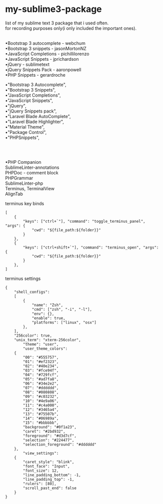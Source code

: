 # my-sublime3-package
list of my sublime text 3 package that i used often.  <br>
for recording purposes only(i only included the important ones). <br> <br>



•Bootstrap 3 autocomplete - webchum <br>
•Bootstrap 3 snippets - jasonMortonNZ <br>
•JavaScript Completions - pichillilorenzo <br>
•JavaScript Snippets  - jprichardson <br>
•jQuery - sublimetext <br>
•jQuery Snippets Pack - aaronpowell <br>
•PHP Snippets - gerardroche <br>

•"Bootstrap 3 Autocomplete", <br>
•"Bootstrap 3 Snippets", <br>
•"JavaScript Completions", <br>
•"JavaScript Snippets", <br> 
•"jQuery", <br>
•"jQuery Snippets pack", <br> 
•"Laravel Blade AutoComplete", <br>
•"Laravel Blade Highlighter", <br>
•"Material Theme", <br>
•"Package Control", <br>
•"PHPSnippets", <br>

<br>
<br>

•PHP Companion <br>
SublimeLinter-annotations <br>
PHPDoc - comment block <br>
PHPGrammar <br>
Sublime​Linter-php <br>
Terminus, TerminalView <br>
AlignTab <br>

terminus key binds
```
[
 	{
        "keys": ["ctrl+`"], "command": "toggle_terminus_panel", "args": {
            "cwd": "${file_path:${folder}}"
        }
    },
    {
        "keys": ["ctrl+shift+`"], "command": "terminus_open", "args": {
            "cwd": "${file_path:${folder}}"
        }
    },	
]
```
terminus settings
```
{
	"shell_configs":
	[
		{
            "name": "Zsh",
            "cmd": ["zsh", "-i", "-l"],
            "env": {},
            "enable": true,
            "platforms": ["linux", "osx"]
        },
	],
	"256color": true,
	"unix_term": "xterm-256color",
    	"theme": "user",
    	"user_theme_colors":
	{
	    "00": "#555757",
	    "01": "#ef2323",
	    "02": "#40e234",
	    "03": "#fce94f",
	    "04": "#729fcf",
	    "05": "#ad7fa8",
	    "06": "#34e2e2",
	    "07": "#dddddd",
	    "08": "#080808",
	    "09": "#c03232",
	    "10": "#4e9a06",
	    "11": "#c4a000",
	    "12": "#3465a4",
	    "13": "#75507b",
	    "14": "#06989a",
	    "15": "#bbbbbb",
	    "background": "#0f1a23",
	    "caret": "#2bd932",
	    "foreground": "#d3d7cf",
	    "selection": "#224477",
	    "selection_foreground": "#dddddd"
	},
    	"view_settings":
	{
	    "caret_style": "blink",
	    "font_face": "Input",
	    "font_size": 12,
	    "line_padding_bottom": -1,
	    "line_padding_top": -1,
	    "rulers": [80],
	    "scroll_past_end": false
	}
}


```
